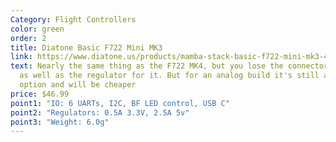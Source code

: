 ```yaml
---
Category: Flight Controllers
color: green
order: 2
title: Diatone Basic F722 Mini MK3
link: https://www.diatone.us/products/mamba-stack-basic-f722-mini-mk3-40a-128k-32bit-m2-20mm-preorder?_pos=1&_sid=007d316a0&_ss=r
text: Nearly the same thing as the F722 MK4, but you lose the connector for DJI,
  as well as the regulator for it. But for an analog build it's still a great
  option and will be cheaper
price: $46.99
point1: "IO: 6 UARTs, I2C, BF LED control, USB C"
point2: "Regulators: 0.5A 3.3V, 2.5A 5v"
point3: "Weight: 6.0g"
---
```

